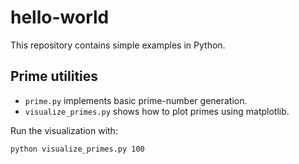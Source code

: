 # hello-world

This repository contains simple examples in Python.

## Prime utilities

- `prime.py` implements basic prime-number generation.
- `visualize_primes.py` shows how to plot primes using matplotlib.

Run the visualization with:

```bash
python visualize_primes.py 100
```
